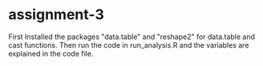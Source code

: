 # assignment-3

First Installed the packages "data.table" and "reshape2" for data.table and cast functions.
Then run the code in run_analysis.R and the variables are explained in the code file.
